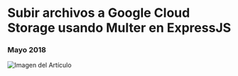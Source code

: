 # Subir archivos a Google Cloud Storage usando Multer en ExpressJS
### Mayo 2018

![Imagen del Artículo](http://nicoavila.s3.amazonaws.com/articulos/04_01subir-archivos-gcstorage-multer-express.jpg)
